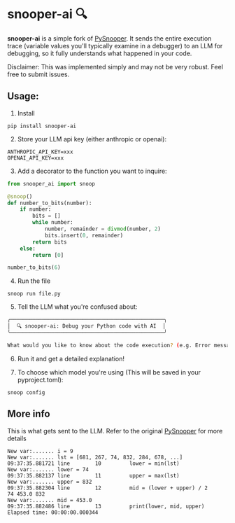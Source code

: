 # snooper-ai 🔍

**snooper-ai** is a simple fork of [PySnooper](https://github.com/cool-RR/PySnooper). It sends the entire execution trace (variable values you'll typically examine in a debugger) to an LLM for debugging, so it fully understands what happened in your code.

Disclaimer: This was implemented simply and may not be very robust. Feel free to submit issues. 


## Usage:
1. Install
```
pip install snooper-ai
```
2. Store your LLM api key (either anthropic or openai):
```
ANTHROPIC_API_KEY=xxx
OPENAI_API_KEY=xxx
```
3. Add a decorator to the function you want to inquire:
```python
from snooper_ai import snoop

@snoop()
def number_to_bits(number):
    if number:
        bits = []
        while number:
            number, remainder = divmod(number, 2)
            bits.insert(0, remainder)
        return bits
    else:
        return [0]

number_to_bits(6)
```
4. Run the file

```
snoop run file.py
```
5. Tell the LLM what you're confused about:
```bash
╭─────────────────────────────────────────────────╮
│  🔍 snooper-ai: Debug your Python code with AI  │
╰─────────────────────────────────────────────────╯

What would you like to know about the code execution? (e.g. Error messages, unexpected behavior, etc.):
```

6. Run it and get a detailed explanation!

7. To choose which model you're using (This will be saved in your pyproject.toml):
```
snoop config
```

## More info

This is what gets sent to the LLM. Refer to the original [PySnooper](https://github.com/cool-RR/PySnooper) for more details


```
New var:....... i = 9
New var:....... lst = [681, 267, 74, 832, 284, 678, ...]
09:37:35.881721 line        10         lower = min(lst)
New var:....... lower = 74
09:37:35.882137 line        11         upper = max(lst)
New var:....... upper = 832
09:37:35.882304 line        12         mid = (lower + upper) / 2
74 453.0 832
New var:....... mid = 453.0
09:37:35.882486 line        13         print(lower, mid, upper)
Elapsed time: 00:00:00.000344
```